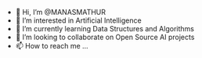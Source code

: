 - 👋 Hi, I’m @MANASMATHUR
- 👀 I’m interested in Artificial Intelligence
- 🌱 I’m currently learning Data Structures and Algorithms 
- 💞️ I’m looking to collaborate on Open Source AI projects
- 📫 How to reach me ...

<!---
MANASMATHUR/MANASMATHUR is a ✨ special ✨ repository because its `README.md` (this file) appears on your GitHub profile.
You can click the Preview link to take a look at your changes.
--->
